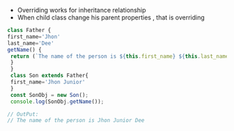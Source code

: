  * Overriding works for inheritance relationship 
 * When child class change his parent properties , that is overriding 
 
 ```js
 class Father { 
 first_name='Jhon' 
 last_name='Dee' 
 getName() {
  return (`The name of the person is ${this.first_name} ${this.last_name}`) 
  } 
  } 
  class Son extends Father{ 
  first_name='Jhon Junior' 
  } 
  const SonObj = new Son(); 
  console.log(SonObj.getName());

// OutPut:
// The name of the person is Jhon Junior Dee
```